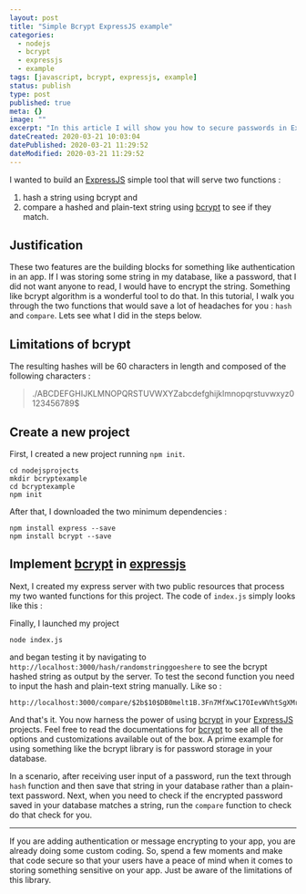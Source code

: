 ```yaml
---
layout: post
title: "Simple Bcrypt ExpressJS example"
categories:
  - nodejs
  - bcrypt
  - expressjs
  - example
tags: [javascript, bcrypt, expressjs, example]
status: publish
type: post
published: true
meta: {}
image: ""
excerpt: "In this article I will show you how to secure passwords in ExpressJS using bcrypt."
dateCreated: 2020-03-21 10:03:04
datePublished: 2020-03-21 11:29:52
dateModified: 2020-03-21 11:29:52
---
```


I wanted to build an [ExpressJS] simple tool that will serve two functions :

1. hash a string using bcrypt and
2. compare a hashed and plain-text string using [bcrypt] to see if they match.

## Justification

These two features are the building blocks for something like authentication in an app. If I was storing some string in my database, like a password, that I did not want anyone to read, I would have to encrypt the string. Something like bcrypt algorithm is a wonderful tool to do that. In this tutorial, I walk you through the two functions that would save a lot of headaches for you : `hash` and `compare`. Lets see what I did in the steps below.

## Limitations of bcrypt

The resulting hashes will be 60 characters in length and composed of the following characters :

> ./ABCDEFGHIJKLMNOPQRSTUVWXYZabcdefghijklmnopqrstuvwxyz0123456789\$

## Create a new project

First, I created a new project running `npm init`.

```shell
cd nodejsprojects
mkdir bcryptexample
cd bcryptexample
npm init
```

After that, I downloaded the two minimum dependencies :

```shell
npm install express --save
npm install bcrypt --save
```

## Implement [bcrypt] in [expressjs]

Next, I created my express server with two public resources that process my two wanted functions for this project. The code of `index.js` simply looks like this :

<script src="https://gist.github.com/getaclue/62142f5b829c4594a2f13bff7505f90d.js"></script>

Finally, I launched my project

```shell
node index.js
```

and began testing it by navigating to `http://localhost:3000/hash/randomstringgoeshere` to see the bcrypt hashed string as output by the server. To test the second function you need to input the hash and plain-text string manually. Like so :

```shell
http://localhost:3000/compare/$2b$10$DB0melt1B.3Fn7MfXwC17OIevWVhtSgXMrINkg9M4SEHdFgM6Myqm/dasdas
```

And that's it. You now harness the power of using [bcrypt] in your [ExpressJS] projects. Feel free to read the documentations for [bcrypt] to see all of the options and customizations available out of the box. A prime example for using something like the bcrypt library is for password storage in your database.

In a scenario, after receiving user input of a password, run the text through `hash` function and then save that string in your database rather than a plain-text password. Next, when you need to check if the encrypted password saved in your database matches a string, run the `compare` function to check do that check for you.

---

If you are adding authentication or message encrypting to your app, you are already doing some custom coding. So, spend a few moments and make that code secure so that your users have a peace of mind when it comes to storing something sensitive on your app. Just be aware of the limitations of this library.

[bcrypt]: https://www.npmjs.com/package/bcrypt
[expressjs]: https://expressjs.com/en/starter/hello-world.html
